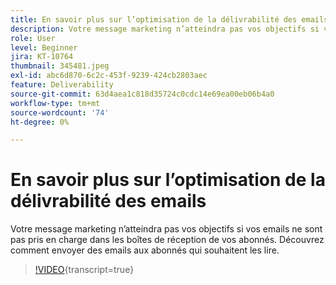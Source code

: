 ```yaml
---
title: En savoir plus sur l’optimisation de la délivrabilité des emails
description: Votre message marketing n’atteindra pas vos objectifs si vos emails ne sont pas pris en charge dans les boîtes de réception de vos abonnés. Découvrez comment envoyer des emails aux abonnés qui souhaitent les lire.
role: User
level: Beginner
jira: KT-10764
thumbnail: 345481.jpeg
exl-id: abc6d870-6c2c-453f-9239-424cb2803aec
feature: Deliverability
source-git-commit: 63d4aea1c818d35724c0cdc14e69ea00eb06b4a0
workflow-type: tm+mt
source-wordcount: '74'
ht-degree: 0%

---
```


# En savoir plus sur l’optimisation de la délivrabilité des emails

Votre message marketing n’atteindra pas vos objectifs si vos emails ne sont pas pris en charge dans les boîtes de réception de vos abonnés. Découvrez comment envoyer des emails aux abonnés qui souhaitent les lire.

>[!VIDEO](https://video.tv.adobe.com/v/3411477/?quality=12&learn=on&captions=fre_fr){transcript=true}
